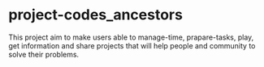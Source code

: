# project-codes_ancestors
This project aim to make users able to manage-time, prapare-tasks, play, get information and share projects that will help people and community to solve their problems. 
